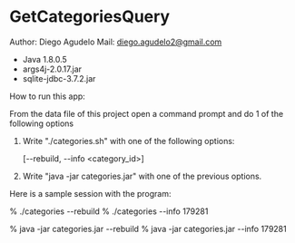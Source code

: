 GetCategoriesQuery
==================
Author: Diego Agudelo
Mail: diego.agudelo2@gmail.com

* Java 1.8.0.5
* args4j-2.0.17.jar
* sqlite-jdbc-3.7.2.jar

How to run this app:

From the data file of this project open a command prompt and do 1 of the following options

1) Write "./categories.sh" with one of the following options:

    [--rebuild, --info <category_id>]

2) Write "java -jar categories.jar" with one of the previous options.  


Here is a sample session with the program:

% ./categories --rebuild
% ./categories --info 179281

% java -jar categories.jar --rebuild
% java -jar categories.jar --info 179281
